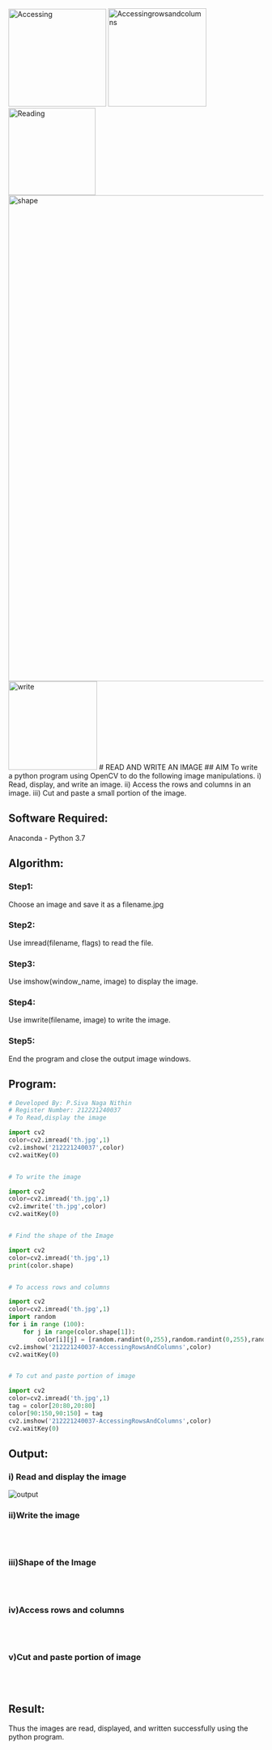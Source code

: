 <img width="193" alt="Accessing" src="https://user-images.githubusercontent.com/94154780/160878970-0a38bdb7-a99c-4d85-ad6f-fd96117751ef.png">
<img width="194" alt="Accessingrowsandcolumns" src="https://user-images.githubusercontent.com/94154780/160878982-49222d31-c5d7-4476-ba06-6b0243b1fb42.png">
<img width="172" alt="Reading" src="https://user-images.githubusercontent.com/94154780/160878987-d8d90f0d-9f00-453b-9347-333f21941bda.png">
<img width="960" alt="shape" src="https://user-images.githubusercontent.com/94154780/160878990-de3a826b-0267-44bb-ab92-95a7c8bb2ef7.png">
<img width="175" alt="write" src="https://user-images.githubusercontent.com/94154780/160878996-dd2598b8-ee4d-442c-8c95-af3303157d89.png">
# READ AND WRITE AN IMAGE
## AIM
To write a python program using OpenCV to do the following image manipulations.
i) Read, display, and write an image.
ii) Access the rows and columns in an image.
iii) Cut and paste a small portion of the image.

## Software Required:
Anaconda - Python 3.7
## Algorithm:
### Step1:
Choose an image and save it as a filename.jpg
### Step2:
Use imread(filename, flags) to read the file.
### Step3:
Use imshow(window_name, image) to display the image.
### Step4:
Use imwrite(filename, image) to write the image.
### Step5:
End the program and close the output image windows.
## Program:

```python
# Developed By: P.Siva Naga Nithin
# Register Number: 212221240037
# To Read,display the image

import cv2
color=cv2.imread('th.jpg',1)
cv2.imshow('212221240037',color)
cv2.waitKey(0)


# To write the image

import cv2
color=cv2.imread('th.jpg',1)
cv2.imwrite('th.jpg',color)
cv2.waitKey(0)


# Find the shape of the Image

import cv2
color=cv2.imread('th.jpg',1)
print(color.shape)


# To access rows and columns

import cv2
color=cv2.imread('th.jpg',1)
import random
for i in range (100):
    for j in range(color.shape[1]):
        color[i][j] = [random.randint(0,255),random.randint(0,255),random.randint(0,255)]
cv2.imshow('212221240037-AccessingRowsAndColumns',color)
cv2.waitKey(0)


# To cut and paste portion of image

import cv2
color=cv2.imread('th.jpg',1)
tag = color[20:80,20:80]
color[90:150,90:150] = tag
cv2.imshow('212221240037-AccessingRowsAndColumns',color)
cv2.waitKey(0)

```
## Output:

### i) Read and display the image

![output](Reading.png)

### ii)Write the image

<br>
<br>

### iii)Shape of the Image

<br>
<br>

### iv)Access rows and columns
<br>
<br>

### v)Cut and paste portion of image
<br>
<br>

## Result:
Thus the images are read, displayed, and written successfully using the python program.


